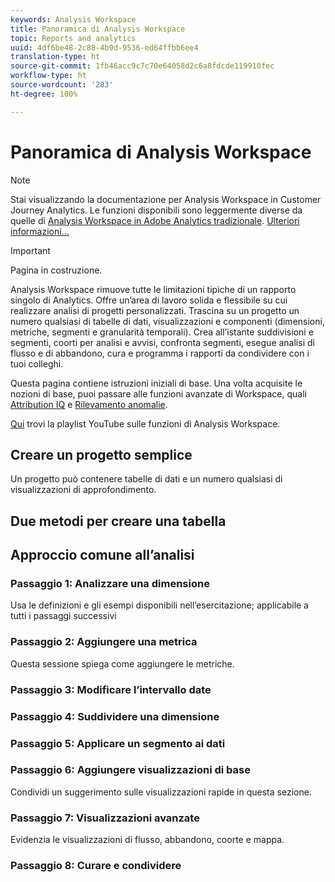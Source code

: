 ```yaml
---
keywords: Analysis Workspace
title: Panoramica di Analysis Workspace
topic: Reports and analytics
uuid: 4df6be48-2c88-4b9d-9536-ed64ffbb6ee4
translation-type: ht
source-git-commit: 1fb46acc9c7c70e64058d2c6a8fdcde119910fec
workflow-type: ht
source-wordcount: '283'
ht-degree: 100%

---
```



# Panoramica di Analysis Workspace

>[!NOTE]
>
>Stai visualizzando la documentazione per Analysis Workspace in Customer Journey Analytics. Le funzioni disponibili sono leggermente diverse da quelle di [Analysis Workspace in Adobe Analytics tradizionale](https://docs.adobe.com/content/help/it-IT/analytics/analyze/analysis-workspace/home.html). [Ulteriori informazioni...](/help/getting-started/cja-aa.md)

>[!IMPORTANT]
>
>Pagina in costruzione.

Analysis Workspace rimuove tutte le limitazioni tipiche di un rapporto singolo di Analytics. Offre un’area di lavoro solida e flessibile su cui realizzare analisi di progetti personalizzati. Trascina su un progetto un numero qualsiasi di tabelle di dati, visualizzazioni e componenti (dimensioni, metriche, segmenti e granularità temporali). Crea all’istante suddivisioni e segmenti, coorti per analisi e avvisi, confronta segmenti, esegue analisi di flusso e di abbandono, cura e programma i rapporti da condividere con i tuoi colleghi.

Questa pagina contiene istruzioni iniziali di base. Una volta acquisite le nozioni di base, puoi passare alle funzioni avanzate di Workspace, quali [Attribution IQ](/help/analysis-workspace/attribution/overview.md) e [Rilevamento anomalie](/help/analysis-workspace/virtual-analyst/c-anomaly-detection/anomaly-detection.md).

[Qui](https://www.youtube.com/channel/UC8I6bqCk7gO6YdoMz6W5fvw/playlists?view=50&amp;sort=dd&amp;shelf_id=7) trovi la playlist YouTube sulle funzioni di Analysis Workspace.

## Creare un progetto semplice

Un progetto può contenere tabelle di dati e un numero qualsiasi di visualizzazioni di approfondimento.


## Due metodi per creare una tabella

## Approccio comune all’analisi

### Passaggio 1: Analizzare una dimensione

Usa le definizioni e gli esempi disponibili nell’esercitazione; applicabile a tutti i passaggi successivi

### Passaggio 2: Aggiungere una metrica

Questa sessione spiega come aggiungere le metriche.

### Passaggio 3: Modificare l’intervallo date

### Passaggio 4: Suddividere una dimensione

### Passaggio 5: Applicare un segmento ai dati

### Passaggio 6: Aggiungere visualizzazioni di base

Condividi un suggerimento sulle visualizzazioni rapide in questa sezione.

### Passaggio 7: Visualizzazioni avanzate

Evidenzia le visualizzazioni di flusso, abbandono, coorte e mappa.

### Passaggio 8: Curare e condividere

